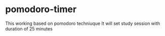 # pomodoro-timer
This working based on pomodoro techniuque
It will set study session with duration of 25 minutes
